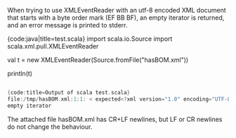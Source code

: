 When trying to use XMLEventReader with an utf-8 encoded XML document that starts with a byte order mark (EF BB BF), an empty iterator is returned, and an error message is printed to stderr.

{code:java|title=test.scala}
import scala.io.Source
import scala.xml.pull.XMLEventReader

val t = new XMLEventReader(Source.fromFile("hasBOM.xml"))

println(t)
```scala

{code:title=Output of scala test.scala}
file:/tmp/hasBOM.xml:1:1: < expected<?xml version="1.0" encoding="UTF-8" standalone="yes"?>^
empty iterator
```

The attached file hasBOM.xml has CR+LF newlines, but LF or CR newlines do not change the behaviour.
